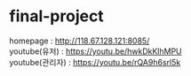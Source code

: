 # final-project
homepage : http://118.67.128.121:8085/ <br>
youtube(유저) : https://youtu.be/hwkDkKlhMPU <br>
youtube(관리자) : https://youtu.be/rQA9h6srl5k
